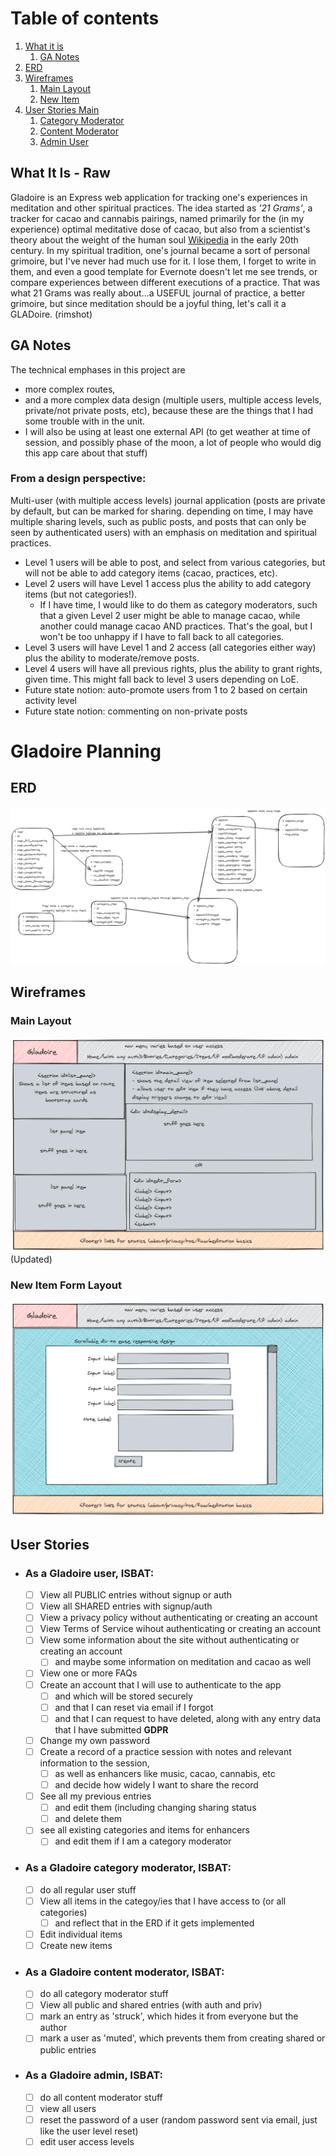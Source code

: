 # Table of contents
1. [What it is](#intro)
    1. [GA Notes](#ganotes)
2. [ERD](#erd)
3. [Wireframes](#wireframes)
    1. [Main Layout](#mainlayout)
    2. [New Item](#newitem)
4. [User Stories Main](#userstories)
    1. [Category Moderator](#catmod)
    2. [Content Moderator](#conmod)
    3. [Admin User](#admin)


## What It Is - Raw <a name="intro"></a>
Gladoire is an Express web application for tracking one's experiences in meditation and other spiritual practices.
The idea started as *'21 Grams'*, a tracker for cacao and cannabis pairings, named primarily for the (in my experience) optimal meditative dose of cacao, but also from a scientist's theory about the weight of the human soul [Wikipedia](https://en.wikipedia.org/wiki/21_grams_experiment) in the early 20th century.
In my spiritual tradition, one's journal became a sort of personal grimoire, but I've never had much use for it.  I lose them, I forget to write in them, and even a good template for Evernote doesn't let me see trends, or compare experiences between different executions of a practice.
That was what 21 Grams was really about...a USEFUL journal of practice, a better grimoire, but since meditation should be a joyful thing, let's call it a GLADoire. (rimshot)


## GA Notes <a name="ganotes"></a>
The technical emphases in this project are
- more complex routes, 
- and a more complex data design (multiple users, multiple access levels, private/not private posts, etc), because these are the things that I had some trouble with in the unit.
- I will also be using at least one external API (to get weather at time of session, and possibly phase of the moon, a lot of people who would dig this app care about that stuff)

### From a design perspective:
Multi-user (with multiple access levels) journal application (posts are private by default, but can be marked for sharing.  depending on time, I may have multiple sharing levels, such as public posts, and posts that can only be seen by authenticated users) with an emphasis on meditation and spiritual practices.

- Level 1 users will be able to post, and select from various categories, but will not be able to add category items (cacao, practices, etc).
- Level 2 users will have Level 1 access plus the ability to add category items (but not categories!).  
  - If I have time, I would like to do them as category moderators, such that a given Level 2 user might be able to manage cacao, while another could manage cacao AND practices.  That's the goal, but I won't be too unhappy if I have to fall back to all categories.
- Level 3 users will have Level 1 and 2 access (all categories either way) plus the ability to moderate/remove posts.
- Level 4 users will have all previous rights, plus the ability to grant rights, given time.  This might fall back to level 3 users depending on LoE.
- Future state notion: auto-promote users from 1 to 2 based on certain activity level
- Future state notion: commenting on non-private posts

# Gladoire Planning

## ERD <a name="ERD"></a>
![](Gladoire-ERD002-Draft.png)

## Wireframes <a name="wireframes"></a>

### Main Layout <a name="mainlayout"></a>
![](Gladoire-mainlayout2.png) 
(Updated)

### New Item Form Layout <a name="newitem"></a>
![](Gladoire-newitem_layout.png)


## User Stories <a name="userstories"></a>
- ### As a Gladoire user, ISBAT:
  - [ ] View all PUBLIC entries without signup or auth
  - [ ] View all SHARED entries with signup/auth
  - [ ] View a privacy policy without authenticating or creating an account
  - [ ] View Terms of Service wihout authenticating or creating an account
  - [ ] View some information about the site without authenticating or creating an account
    - [ ] and maybe some information on meditation and cacao as well
  - [ ] View one or more FAQs
  - [ ] Create an account that I will use to authenticate to the app
    - [ ] and which will be stored securely
    - [ ] and that I can reset via email if I forgot
    - [ ] and that I can request to have deleted, along with any entry data that I have submitted **GDPR**
  - [ ] Change my own password
  - [ ] Create a record of a practice session with notes and relevant information to the session, 
    - [ ] as well as enhancers like music, cacao, cannabis, etc
    - [ ] and decide how widely I want to share the record
  - [ ] See all my previous entries
    - [ ] and edit them (including changing sharing status
    - [ ] and delete them
  - [ ] see all existing categories and items for enhancers
    - [ ] and edit them if I am a category moderator
  
- ### As a Gladoire category moderator, ISBAT: <a name="catmod"></a>
  - [ ] do all regular user stuff
  - [ ] View all items in the categoy/ies that I have access to (or all categories)
    - [ ] and reflect that in the ERD if it gets implemented
  - [ ] Edit individual items
  - [ ] Create new items
 
- ### As a Gladoire content moderator, ISBAT: <a name="conmod"></a>
  - [ ] do all category moderator stuff
  - [ ] View all public and shared entries (with auth and priv)
  - [ ] mark an entry as 'struck', which hides it from everyone but the author
  - [ ] mark a user as 'muted', which prevents them from creating shared or public entries
  
- ### As a Gladoire admin, ISBAT: <a name="admin"></a>
  - [ ] do all content moderator stuff
  - [ ] view all users
  - [ ] reset the password of a user (random password sent via email, just like the user level reset)
  - [ ] edit user access levels
